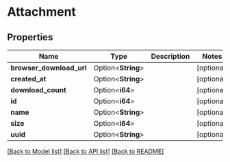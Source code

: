 # Attachment

## Properties

Name | Type | Description | Notes
------------ | ------------- | ------------- | -------------
**browser_download_url** | Option<**String**> |  | [optional]
**created_at** | Option<**String**> |  | [optional]
**download_count** | Option<**i64**> |  | [optional]
**id** | Option<**i64**> |  | [optional]
**name** | Option<**String**> |  | [optional]
**size** | Option<**i64**> |  | [optional]
**uuid** | Option<**String**> |  | [optional]

[[Back to Model list]](../README.md#documentation-for-models) [[Back to API list]](../README.md#documentation-for-api-endpoints) [[Back to README]](../README.md)


